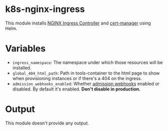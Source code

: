 # k8s-nginx-ingress

This module installs [NGINX Ingress Controller](https://kubernetes.github.io/ingress-nginx/) and [cert-manager](https://cert-manager.io/docs/) using Helm.

# Variables

- `ingress_namespace`: The namespace under which those resources will be installed.
- `global_404_html_path`: Path in tools-container to the html page to show when provisioning instances or if there's a 404 on the ingress.
- `admission_webhooks_enabled`: Whether [admission webhooks](https://kubernetes.github.io/ingress-nginx/how-it-works/#avoiding-outage-from-wrong-configuration) enabled or disabled. By default it's enabled. **Don't disable in production.**

# Output

This module doesn't provide any output.
